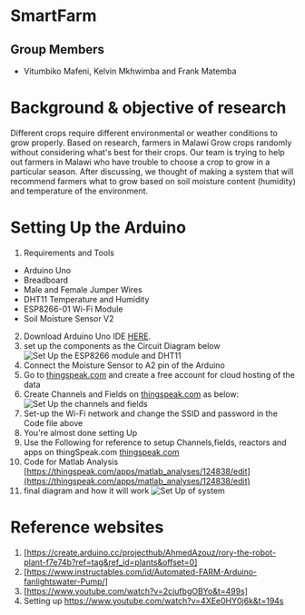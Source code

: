 # SmartFarm
## Group Members
* Vitumbiko Mafeni, Kelvin Mkhwimba and Frank Matemba

# Background & objective of research
Different crops require different environmental or weather conditions to grow properly. Based on research, farmers in Malawi Grow crops randomly without considering what's best for their crops. Our team is trying to help out farmers in Malawi who have trouble to choose a crop to grow in a particular season. After discussing, we thought of making a system that will recommend farmers what to grow based on soil moisture content (humidity) and temperature of the environment.  

# Setting Up the Arduino
1. Requirements and Tools
  * Arduino Uno
  * Breadboard
  * Male and Female Jumper Wires
  * DHT11 Temperature and Humidity
  * ESP8266-01 Wi-Fi Module
  * Soil Moisture Sensor V2
2. Download Arduino Uno IDE [HERE](https://www.arduino.cc/en/Main/Software).
3. set up the components as the Circuit Diagram below ![Set Up the ESP8266 module and DHT11](https://iotdesignpro.com/sites/default/files/inline-images/Circuit-Diagram-for-IoT-based-Temperature-and-Humidity-Monitoring-on-Thingspeak-using-Arduino-and-ESP8266.png "Diagram")
4. Connect the Moisture Sensor to A2 pin of the Arduino 
5. Go to [thingspeak.com](https://www.thingspeak.com) and create a free account for cloud hosting of the data
6. Create Channels and Fields on [thingspeak.com](https://thingspeak.com/channels) as below: ![Set Up the channels and fields](https://www.flex-iot.com/wp-content/uploads/2018/03/ThingSpeak2-500x219.jpg "Diagram")
6. Set-up the Wi-Fi network and change the SSID and password in the Code file above
7. You're almost done setting Up
8. Use the Following for reference to setup Channels,fields, reactors and apps on thingSpeak.com [thingspeak.com](https://thingspeak.com/channels/766328)
9. Code for Matlab Analysis [https://thingspeak.com/apps/matlab_analyses/124838/edit](https://thingspeak.com/apps/matlab_analyses/124838/edit)
10. final diagram and how it will work ![Set Up of system](https://electronicsforu.com/wp-contents/uploads/2017/02/172-4.jpg "Diagram")

# Reference websites
1. [https://create.arduino.cc/projecthub/AhmedAzouz/rory-the-robot-plant-f7e74b?ref=tag&ref_id=plants&offset=0]
2. [https://www.instructables.com/id/Automated-FARM-Arduino-fanlightswater-Pump/]
3. [https://www.youtube.com/watch?v=2cjufbgOBYo&t=499s]
4. Setting up https://www.youtube.com/watch?v=4XEe0HY0j6k&t=194s
